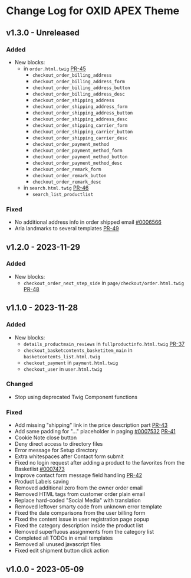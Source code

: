 # Change Log for OXID APEX Theme

## v1.3.0 - Unreleased

### Added
- New blocks:
    - in `order.html.twig` [PR-45](https://github.com/OXID-eSales/apex-theme/pull/45)
        - `checkout_order_billing_address`
        - `checkout_order_billing_address_form`
        - `checkout_order_billing_address_button`
        - `checkout_order_billing_address_desc`
        - `checkout_order_shipping_address`
        - `checkout_order_shipping_address_form`
        - `checkout_order_shipping_address_button`
        - `checkout_order_shipping_address_desc`
        - `checkout_order_shipping_carrier_form`
        - `checkout_order_shipping_carrier_button`
        - `checkout_order_shipping_carrier_desc`
        - `checkout_order_payment_method`
        - `checkout_order_payment_method_form`
        - `checkout_order_payment_method_button`
        - `checkout_order_payment_method_desc`
        - `checkout_order_remark_form`
        - `checkout_order_remark_button`
        - `checkout_order_remark_desc`
    - in `search.html.twig` [PR-46](https://github.com/OXID-eSales/apex-theme/pull/46)
        - `search_list_productlist`

### Fixed
- No additional address info in order shipped email [#0006566](https://bugs.oxid-esales.com/view.php?id=6566)
- Aria landmarks to several templates [PR-49](https://github.com/OXID-eSales/apex-theme/pull/49)

## v1.2.0 - 2023-11-29

### Added
- New blocks:
  - `checkout_order_next_step_side` in `page/checkout/order.html.twig` [PR-48](https://github.com/OXID-eSales/apex-theme/pull/48)

## v1.1.0 - 2023-11-28

### Added
- New blocks:
    - `details_productmain_reviews` in `fullproductinfo.html.twig` [PR-37](https://github.com/OXID-eSales/apex-theme/pull/37)
    - `checkout_basketcontents_basketitem_main` in `basketcontents_list.html.twig`
    - `checkout_payment` in `payment.html.twig`
    - `checkout_user` in `user.html.twig`

### Changed
- Stop using deprecated Twig Component functions

### Fixed
- Add missing "shipping" link in the price description part [PR-43](https://github.com/OXID-eSales/apex-theme/pull/43)
- Add same padding for "..." placeholder in paging [#0007532](https://bugs.oxid-esales.com/view.php?id=7532) [PR-41](https://github.com/OXID-eSales/apex-theme/pull/41)
- Cookie Note close button
- Deny direct access to directory files
- Error message for Setup directory
- Extra whitespaces after Contact form submit
- Fixed no login request after adding a product to the favorites from the Basketlist [#0007473](https://bugs.oxid-esales.com/view.php?id=7473)
- Improve contact form message field handling [PR-42](https://github.com/OXID-eSales/apex-theme/pull/42)
- Product Labels saving
- Removed additional zero from the owner order email
- Removed HTML tags from customer order plain email
- Replace hard-coded "Social Media" with translation
- Removed leftover smarty code from unknown error template
- Fixed the date comparisons from the user billing form
- Fixed the content issue in user registration page popup
- Fixed the category description inside the product list
- Removed superfluous assignments from the category list
- Completed all TODOs in email templates
- Removed all unused javascript files
- Fixed edit shipment button click action

## v1.0.0 - 2023-05-09
